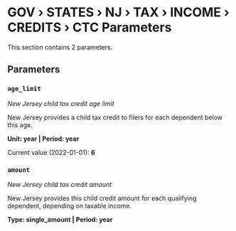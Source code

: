 # GOV › STATES › NJ › TAX › INCOME › CREDITS › CTC Parameters

This section contains 2 parameters.

## Parameters

### `age_limit`
*New Jersey child tax credit age limit*

New Jersey provides a child tax credit to filers for each dependent below this age.

**Unit: year | Period: year**

Current value (2022-01-01): **6**


### `amount`
*New Jersey child tax credit amount*

New Jersey provides this child credit amount for each qualifying dependent, depending on taxable income.

**Type: single_amount | Period: year**

